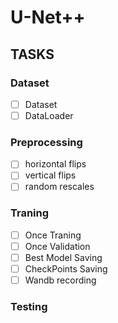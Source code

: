 # U-Net++
## TASKS
### Dataset
- [ ] Dataset
- [ ] DataLoader
### Preprocessing
- [ ]  horizontal flips
- [ ]  vertical flips
- [ ]  random rescales
### Traning
- [ ] Once Traning
- [ ] Once Validation
- [ ] Best Model Saving
- [ ] CheckPoints Saving
- [ ] Wandb recording
### Testing
